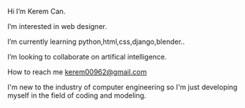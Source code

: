 Hi I’m Kerem Can.

I’m interested in web designer.

I’m currently learning python,html,css,django,blender..

I’m looking to collaborate on artifical intelligence.

How to reach me kerem00962@gmail.com

I'm new to the industry of computer engineering so I'm just developing myself in the field of coding and modeling.
